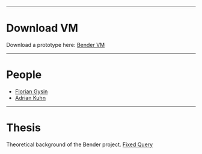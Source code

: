 
---
# Download VM

Download a prototype here:
[Bender VM](%base_url%/wiki/projects/archive/bender/download)


---
# People


- [Florian Gysin](%base_url%/wiki/alumni/floriangysin)
- [Adrian Kuhn](%base_url%/wiki/alumni/adriankuhn)


---
# Thesis
Theoretical background of the Bender project.
[Fixed Query](%assets_url%/scgbib/?query=*)
